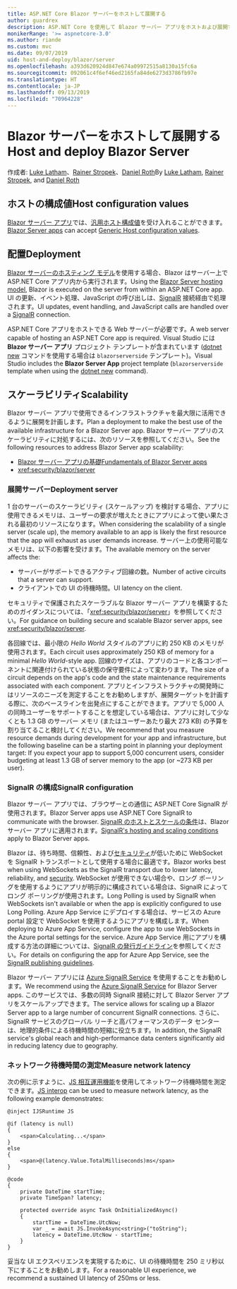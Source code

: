 ```yaml
---
title: ASP.NET Core Blazor サーバーをホストして展開する
author: guardrex
description: ASP.NET Core を使用して Blazor サーバー アプリをホストおよび展開する方法について学習します。
monikerRange: '>= aspnetcore-3.0'
ms.author: riande
ms.custom: mvc
ms.date: 09/07/2019
uid: host-and-deploy/blazor/server
ms.openlocfilehash: a393d620924d847e674a09972515a8130a15fc6a
ms.sourcegitcommit: 092061c4f6ef46ed2165fa84de6273d3786fb97e
ms.translationtype: HT
ms.contentlocale: ja-JP
ms.lasthandoff: 09/13/2019
ms.locfileid: "70964228"
---
```

# <a name="host-and-deploy-blazor-server"></a><span data-ttu-id="3e85f-103">Blazor サーバーをホストして展開する</span><span class="sxs-lookup"><span data-stu-id="3e85f-103">Host and deploy Blazor Server</span></span>

<span data-ttu-id="3e85f-104">作成者: [Luke Latham](https://github.com/guardrex)、[Rainer Stropek](https://www.timecockpit.com)、[Daniel Roth](https://github.com/danroth27)</span><span class="sxs-lookup"><span data-stu-id="3e85f-104">By [Luke Latham](https://github.com/guardrex), [Rainer Stropek](https://www.timecockpit.com), and [Daniel Roth](https://github.com/danroth27)</span></span>

## <a name="host-configuration-values"></a><span data-ttu-id="3e85f-105">ホストの構成値</span><span class="sxs-lookup"><span data-stu-id="3e85f-105">Host configuration values</span></span>

<span data-ttu-id="3e85f-106">[Blazor サーバー アプリ](xref:blazor/hosting-models#blazor-server)では、[汎用ホスト構成値](xref:fundamentals/host/generic-host#host-configuration)を受け入れることができます。</span><span class="sxs-lookup"><span data-stu-id="3e85f-106">[Blazor Server apps](xref:blazor/hosting-models#blazor-server) can accept [Generic Host configuration values](xref:fundamentals/host/generic-host#host-configuration).</span></span>

## <a name="deployment"></a><span data-ttu-id="3e85f-107">配置</span><span class="sxs-lookup"><span data-stu-id="3e85f-107">Deployment</span></span>

<span data-ttu-id="3e85f-108">[Blazor サーバーのホスティング モデル](xref:blazor/hosting-models#blazor-server)を使用する場合、Blazor はサーバー上で ASP.NET Core アプリ内から実行されます。</span><span class="sxs-lookup"><span data-stu-id="3e85f-108">Using the [Blazor Server hosting model](xref:blazor/hosting-models#blazor-server), Blazor is executed on the server from within an ASP.NET Core app.</span></span> <span data-ttu-id="3e85f-109">UI の更新、イベント処理、JavaScript の呼び出しは、[SignalR](xref:signalr/introduction) 接続経由で処理されます。</span><span class="sxs-lookup"><span data-stu-id="3e85f-109">UI updates, event handling, and JavaScript calls are handled over a [SignalR](xref:signalr/introduction) connection.</span></span>

<span data-ttu-id="3e85f-110">ASP.NET Core アプリをホストできる Web サーバーが必要です。</span><span class="sxs-lookup"><span data-stu-id="3e85f-110">A web server capable of hosting an ASP.NET Core app is required.</span></span> <span data-ttu-id="3e85f-111">Visual Studio には **Blazor サーバー アプリ** プロジェクト テンプレートが含まれています ([dotnet new](/dotnet/core/tools/dotnet-new) コマンドを使用する場合は `blazorserverside` テンプレート)。</span><span class="sxs-lookup"><span data-stu-id="3e85f-111">Visual Studio includes the **Blazor Server App** project template (`blazorserverside` template when using the [dotnet new](/dotnet/core/tools/dotnet-new) command).</span></span>

## <a name="scalability"></a><span data-ttu-id="3e85f-112">スケーラビリティ</span><span class="sxs-lookup"><span data-stu-id="3e85f-112">Scalability</span></span>

<span data-ttu-id="3e85f-113">Blazor サーバー アプリで使用できるインフラストラクチャを最大限に活用できるように展開を計画します。</span><span class="sxs-lookup"><span data-stu-id="3e85f-113">Plan a deployment to make the best use of the available infrastructure for a Blazor Server app.</span></span> <span data-ttu-id="3e85f-114">Blazor サーバー アプリのスケーラビリティに対処するには、次のリソースを参照してください。</span><span class="sxs-lookup"><span data-stu-id="3e85f-114">See the following resources to address Blazor Server app scalability:</span></span>

* [<span data-ttu-id="3e85f-115">Blazor サーバー アプリの基礎</span><span class="sxs-lookup"><span data-stu-id="3e85f-115">Fundamentals of Blazor Server apps</span></span>](xref:blazor/hosting-models#blazor-server)
* <xref:security/blazor/server>

### <a name="deployment-server"></a><span data-ttu-id="3e85f-116">展開サーバー</span><span class="sxs-lookup"><span data-stu-id="3e85f-116">Deployment server</span></span>

<span data-ttu-id="3e85f-117">1 台のサーバーのスケーラビリティ (スケールアップ) を検討する場合、アプリに使用できるメモリは、ユーザーの要求が増えたときにアプリによって使い果たされる最初のリソースになります。</span><span class="sxs-lookup"><span data-stu-id="3e85f-117">When considering the scalability of a single server (scale up), the memory available to an app is likely the first resource that the app will exhaust as user demands increase.</span></span> <span data-ttu-id="3e85f-118">サーバー上の使用可能なメモリは、以下の影響を受けます。</span><span class="sxs-lookup"><span data-stu-id="3e85f-118">The available memory on the server affects the:</span></span>

* <span data-ttu-id="3e85f-119">サーバーがサポートできるアクティブ回線の数。</span><span class="sxs-lookup"><span data-stu-id="3e85f-119">Number of active circuits that a server can support.</span></span>
* <span data-ttu-id="3e85f-120">クライアントでの UI の待機時間。</span><span class="sxs-lookup"><span data-stu-id="3e85f-120">UI latency on the client.</span></span>

<span data-ttu-id="3e85f-121">セキュリティで保護されたスケーラブルな Blazor サーバー アプリを構築するためのガイダンスについては、「<xref:security/blazor/server>」を参照してください。</span><span class="sxs-lookup"><span data-stu-id="3e85f-121">For guidance on building secure and scalable Blazor server apps, see <xref:security/blazor/server>.</span></span>

<span data-ttu-id="3e85f-122">各回線では、最小限の *Hello World* スタイルのアプリに約 250 KB のメモリが使用されます。</span><span class="sxs-lookup"><span data-stu-id="3e85f-122">Each circuit uses approximately 250 KB of memory for a minimal *Hello World*-style app.</span></span> <span data-ttu-id="3e85f-123">回線のサイズは、アプリのコードと各コンポーネントに関連付けられている状態の保守要件によって変わります。</span><span class="sxs-lookup"><span data-stu-id="3e85f-123">The size of a circuit depends on the app's code and the state maintenance requirements associated with each component.</span></span> <span data-ttu-id="3e85f-124">アプリとインフラストラクチャの開発時にはリソースのニーズを測定することをお勧めしますが、展開ターゲットを計画する際に、次のベースラインを出発点にすることができます。アプリで 5,000 人の同時ユーザーをサポートすることを想定している場合は、アプリに対して少なくとも 1.3 GB のサーバー メモリ (またはユーザーあたり最大 273 KB) の予算を割り当てること検討してください。</span><span class="sxs-lookup"><span data-stu-id="3e85f-124">We recommend that you measure resource demands during development for your app and infrastructure, but the following baseline can be a starting point in planning your deployment target: If you expect your app to support 5,000 concurrent users, consider budgeting at least 1.3 GB of server memory to the app (or ~273 KB per user).</span></span>

### <a name="signalr-configuration"></a><span data-ttu-id="3e85f-125">SignalR の構成</span><span class="sxs-lookup"><span data-stu-id="3e85f-125">SignalR configuration</span></span>

<span data-ttu-id="3e85f-126">Blazor サーバー アプリでは、ブラウザーとの通信に ASP.NET Core SignalR が使用されます。</span><span class="sxs-lookup"><span data-stu-id="3e85f-126">Blazor Server apps use ASP.NET Core SignalR to communicate with the browser.</span></span> <span data-ttu-id="3e85f-127">[SignalR のホストとスケールの条件](xref:signalr/publish-to-azure-web-app)は、Blazor サーバー アプリに適用されます。</span><span class="sxs-lookup"><span data-stu-id="3e85f-127">[SignalR's hosting and scaling conditions](xref:signalr/publish-to-azure-web-app) apply to Blazor Server apps.</span></span>

<span data-ttu-id="3e85f-128">Blazor は、待ち時間、信頼性、および[セキュリティ](xref:signalr/security)が低いために WebSocket を SignalR トランスポートとして使用する場合に最適です。</span><span class="sxs-lookup"><span data-stu-id="3e85f-128">Blazor works best when using WebSockets as the SignalR transport due to lower latency, reliability, and [security](xref:signalr/security).</span></span> <span data-ttu-id="3e85f-129">WebSocket が使用できない場合や、ロング ポーリングを使用するようにアプリが明示的に構成されている場合は、SignalR によってロング ポーリングが使用されます。</span><span class="sxs-lookup"><span data-stu-id="3e85f-129">Long Polling is used by SignalR when WebSockets isn't available or when the app is explicitly configured to use Long Polling.</span></span> <span data-ttu-id="3e85f-130">Azure App Service にデプロイする場合は、サービスの Azure portal 設定で WebSocket を使用するようにアプリを構成します。</span><span class="sxs-lookup"><span data-stu-id="3e85f-130">When deploying to Azure App Service, configure the app to use WebSockets in the Azure portal settings for the service.</span></span> <span data-ttu-id="3e85f-131">Azure App Service 用にアプリを構成する方法の詳細については、[SignalR の発行ガイドライン](xref:signalr/publish-to-azure-web-app)を参照してください。</span><span class="sxs-lookup"><span data-stu-id="3e85f-131">For details on configuring the app for Azure App Service, see the [SignalR publishing guidelines](xref:signalr/publish-to-azure-web-app).</span></span>

<span data-ttu-id="3e85f-132">Blazor サーバー アプリには [Azure SignalR Service](/azure/azure-signalr) を使用することをお勧めします。</span><span class="sxs-lookup"><span data-stu-id="3e85f-132">We recommend using the [Azure SignalR Service](/azure/azure-signalr) for Blazor Server apps.</span></span> <span data-ttu-id="3e85f-133">このサービスでは、多数の同時 SignalR 接続に対して Blazor Server アプリをスケールアップできます。</span><span class="sxs-lookup"><span data-stu-id="3e85f-133">The service allows for scaling up a Blazor Server app to a large number of concurrent SignalR connections.</span></span> <span data-ttu-id="3e85f-134">さらに、SignalR サービスのグローバル リーチと高パフォーマンスのデータ センターは、地理的条件による待機時間の短縮に役立ちます。</span><span class="sxs-lookup"><span data-stu-id="3e85f-134">In addition, the SignalR service's global reach and high-performance data centers significantly aid in reducing latency due to geography.</span></span>

### <a name="measure-network-latency"></a><span data-ttu-id="3e85f-135">ネットワーク待機時間の測定</span><span class="sxs-lookup"><span data-stu-id="3e85f-135">Measure network latency</span></span>

<span data-ttu-id="3e85f-136">次の例に示すように、[JS 相互運用機能](xref:blazor/javascript-interop)を使用してネットワーク待機時間を測定できます。</span><span class="sxs-lookup"><span data-stu-id="3e85f-136">[JS interop](xref:blazor/javascript-interop) can be used to measure network latency, as the following example demonstrates:</span></span>

```cshtml
@inject IJSRuntime JS

@if (latency is null)
{
    <span>Calculating...</span>
}
else
{
    <span>@(latency.Value.TotalMilliseconds)ms</span>
}

@code
{
    private DateTime startTime;
    private TimeSpan? latency;

    protected override async Task OnInitializedAsync()
    {
        startTime = DateTime.UtcNow;
        var _ = await JS.InvokeAsync<string>("toString");
        latency = DateTime.UtcNow - startTime;
    }
}
```

<span data-ttu-id="3e85f-137">妥当な UI エクスペリエンスを実現するために、UI の待機時間を 250 ミリ秒以下にすることをお勧めします。</span><span class="sxs-lookup"><span data-stu-id="3e85f-137">For a reasonable UI experience, we recommend a sustained UI latency of 250ms or less.</span></span>

